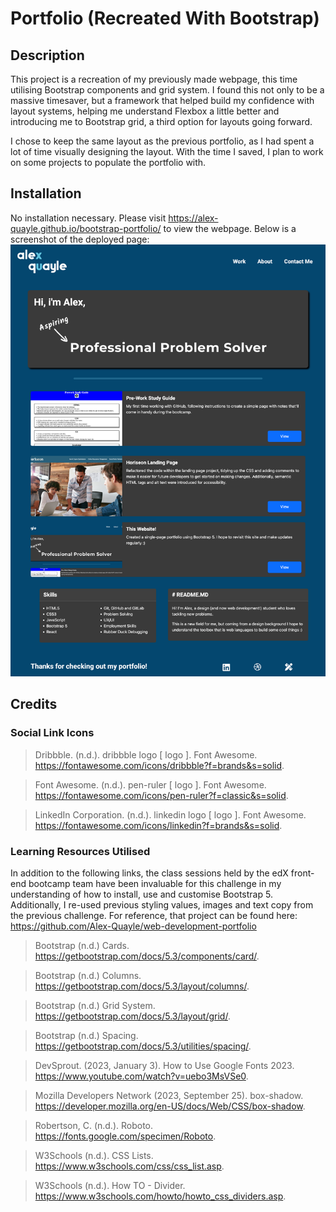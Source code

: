 # Portfolio (Recreated With Bootstrap)

## Description

This project is a recreation of my previously made webpage, this time utilising Bootstrap components and grid system. I found this not only to be a massive timesaver, but a framework that helped build my confidence with layout systems, helping me understand Flexbox a little better and introducing me to Bootstrap grid, a third option for layouts going forward.

I chose to keep the same layout as the previous portfolio, as I had spent a lot of time visually designing the layout. With the time I saved, I plan to work on some projects to populate the portfolio with.

## Installation

No installation necessary. Please visit https://alex-quayle.github.io/bootstrap-portfolio/ to view the webpage. Below is a screenshot of the deployed page:
![A screenshot of the portfolio page.](./images/portfolio-shot.png "Portfolio Page")

## Credits

### Social Link Icons

> Dribbble. (n.d.). dribbble logo [ logo ]. Font Awesome. https://fontawesome.com/icons/dribbble?f=brands&s=solid.

> Font Awesome. (n.d.). pen-ruler [ logo ]. Font Awesome. https://fontawesome.com/icons/pen-ruler?f=classic&s=solid.

> LinkedIn Corporation. (n.d.). linkedin logo [ logo ]. Font Awesome. https://fontawesome.com/icons/linkedin?f=brands&s=solid.

### Learning Resources Utilised

In addition to the following links, the class sessions held by the edX front-end bootcamp team have been invaluable for this challenge in my understanding of how to install, use and customise Bootstrap 5. Additionally, I re-used previous styling values, images and text copy from the previous challenge. For reference, that project can be found here: https://github.com/Alex-Quayle/web-development-portfolio

> Bootstrap (n.d.) Cards. https://getbootstrap.com/docs/5.3/components/card/.

> Bootstrap (n.d.) Columns. https://getbootstrap.com/docs/5.3/layout/columns/.

> Bootstrap (n.d.) Grid System. https://getbootstrap.com/docs/5.3/layout/grid/.

> Bootstrap (n.d.) Spacing. https://getbootstrap.com/docs/5.3/utilities/spacing/.

> DevSprout. (2023, January 3). How to Use Google Fonts 2023. https://www.youtube.com/watch?v=uebo3MsVSe0.

> Mozilla Developers Network (2023, September 25). box-shadow. https://developer.mozilla.org/en-US/docs/Web/CSS/box-shadow.

> Robertson, C. (n.d.). Roboto. https://fonts.google.com/specimen/Roboto.

> W3Schools (n.d.). CSS Lists. https://www.w3schools.com/css/css_list.asp.

> W3Schools (n.d.). How TO - Divider. https://www.w3schools.com/howto/howto_css_dividers.asp.
